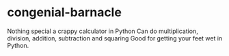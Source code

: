 # congenial-barnacle
Nothing special a crappy calculator in Python 
Can do multiplication, division, addition, subtraction and squaring Good for getting your feet wet in Python.
